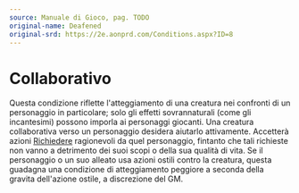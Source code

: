 ```yaml
---
source: Manuale di Gioco, pag. TODO
original-name: Deafened
original-srd: https://2e.aonprd.com/Conditions.aspx?ID=8
---
```


# Collaborativo

Questa condizione riflette l'atteggiamento di una creatura nei confronti di un
personaggio in particolare; solo gli effetti sovrannaturali (come gli
incantesimi) possono imporla ai personaggi giocanti. Una creatura collaborativa
verso un personaggio desidera aiutarlo attivamente. Accetterà azioni
[Richiedere](/azioni/richiedere) ragionevoli da quel personaggio, fintanto che
tali richieste non vanno a detrimento dei suoi scopi o della sua qualità di
vita. Se il personaggio o un suo alleato usa azioni ostili contro la creatura,
questa guadagna una condizione di atteggiamento peggiore a seconda della gravita
dell'azione ostile, a discrezione del GM.

